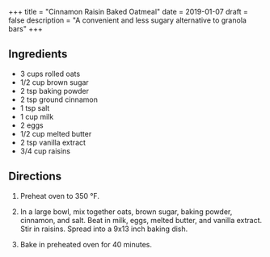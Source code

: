 +++
title = "Cinnamon Raisin Baked Oatmeal"
date = 2019-01-07
draft = false
description = "A convenient and less sugary alternative to granola bars"
+++

## Ingredients

- 3 cups rolled oats
- 1/2 cup brown sugar
- 2 tsp baking powder
- 2 tsp ground cinnamon
- 1 tsp salt
- 1 cup milk
- 2 eggs
- 1/2 cup melted butter
- 2 tsp vanilla extract
- 3/4 cup raisins

## Directions

1. Preheat oven to 350 °F.

2. In a large bowl, mix together oats, brown sugar, baking powder, cinnamon, and salt.
   Beat in milk, eggs, melted butter, and vanilla extract.
   Stir in raisins.
   Spread into a 9x13 inch baking dish.

3. Bake in preheated oven for 40 minutes.
